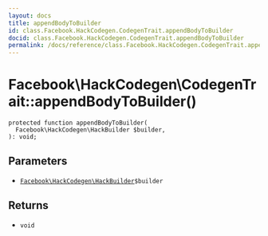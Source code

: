 ```yaml
---
layout: docs
title: appendBodyToBuilder
id: class.Facebook.HackCodegen.CodegenTrait.appendBodyToBuilder
docid: class.Facebook.HackCodegen.CodegenTrait.appendBodyToBuilder
permalink: /docs/reference/class.Facebook.HackCodegen.CodegenTrait.appendBodyToBuilder.md
---
```

# Facebook\\HackCodegen\\CodegenTrait::appendBodyToBuilder()




``` Hack
protected function appendBodyToBuilder(
  Facebook\HackCodegen\HackBuilder $builder,
): void;
```




## Parameters




+ [` Facebook\HackCodegen\HackBuilder `](<class.Facebook.HackCodegen.HackBuilder.md>)`` $builder ``




## Returns




* ` void `